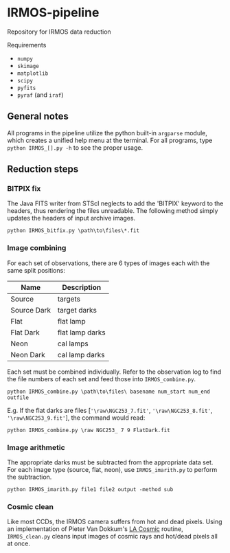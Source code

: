 IRMOS-pipeline
==============

Repository for IRMOS data reduction

Requirements
* ```numpy```
* ```skimage```
* ```matplotlib```
* ```scipy```
* ```pyfits```
* ```pyraf``` (and ```iraf```)

## General notes
All programs in the pipeline utilize the python built-in ```argparse``` module, which creates a unified help menu at the terminal.  For all programs, type ```python IRMOS_[].py -h``` to see the proper usage.

## Reduction steps
### BITPIX fix
The Java FITS writer from STScI neglects to add the 'BITPIX' keyword to the headers, thus rendering the files unreadable.  The following method simply updates the headers of input archive images.

```python IRMOS_bitfix.py \path\to\files\*.fit```

### Image combining
For each set of observations, there are 6 types of images each with the same split positions:

| Name | Description |
| ------- | ----- |
| Source | targets |
| Source Dark | target darks |
| Flat | flat lamp |
| Flat Dark | flat lamp darks |
| Neon | cal lamps |
| Neon Dark | cal lamp darks |

Each set must be combined individually. Refer to the observation log to find the file numbers of each set and feed those into ```IRMOS_combine.py```.

```python IRMOS_combine.py \path\to\files\ basename num_start num_end outfile```

E.g. If the flat darks are files [```'\raw\NGC253_7.fit'```, ```'\raw\NGC253_8.fit'```, ```'\raw\NGC253_9.fit'```], the command would read:

```python IRMOS_combine.py \raw NGC253_ 7 9 FlatDark.fit```

### Image arithmetic
The appropriate darks must be subtracted from the appropriate data set.  For each image type (source, flat, neon), use ```IRMOS_imarith.py``` to perform the subtraction.

```python IRMOS_imarith.py file1 file2 output -method sub```

### Cosmic clean
Like most CCDs, the IRMOS camera suffers from hot and dead pixels.  Using an implementation of Pieter Van Dokkum's [LA Cosmic](http://www.astro.yale.edu/dokkum/lacosmic/) routine, ```IRMOS_clean.py``` cleans input images of cosmic rays and hot/dead pixels all at once.

```python IRMOS_clean.py \path\to\files\*.fit [-o outdir]


